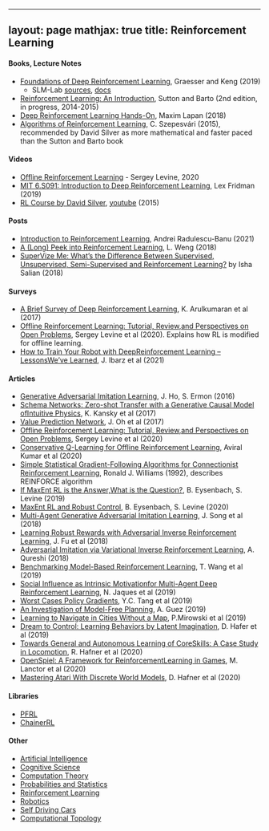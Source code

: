 

---
layout: page
mathjax: true
title: Reinforcement Learning
---
#### Books, Lecture Notes
* [Foundations of Deep Reinforcement Learning](https://www.amazon.com/Deep-Reinforcement-Learning-Python-Hands/dp/0135172381), Graesser and Keng (2019)
  * SLM-Lab [sources](https://github.com/kengz/SLM-Lab), [docs](https://slm-lab.gitbook.io/slm-lab/)
* [Reinforcement Learning: An Introduction](https://web.stanford.edu/class/psych209/Readings/SuttonBartoIPRLBook2ndEd.pdf), Sutton and Barto (2nd edition, in progress, 2014-2015)
* [Deep Reinforcement Learning Hands-On](https://www.amazon.com/Deep-Reinforcement-Learning-Hands-Q-networks/dp/1788834240), Maxim Lapan (2018)
* [Algorithms of Reinforcement Learning](https://sites.ualberta.ca/~szepesva/rlbook.html), C. Szepesvári (2015), recommended by David Silver as more mathematical and faster paced than the Sutton and Barto book

#### Videos
* [Offline Reinforcement Learning](https://www.youtube.com/watch?v=IUAePhU0E7Y) - Sergey Levine, 2020
* [MIT 6.S091: Introduction to Deep Reinforcement Learning](https://www.youtube.com/watch?v=zR11FLZ-O9M&t=2130s), Lex Fridman (2019)
* [RL Course by David Silver](https://deepmind.com/learning-resources/-introduction-reinforcement-learning-david-silver), [youtube](https://www.youtube.com/watch?v=2pWv7GOvuf0) (2015)

#### Posts
* [Introduction to Reinforcement Learning](/machine_learning/2021/02/13/introduction_to_reinforcement_learning/), Andrei Radulescu-Banu (2021)
* [A (Long) Peek into Reinforcement Learning](https://lilianweng.github.io/lil-log/2018/02/19/a-long-peek-into-reinforcement-learning.html), L. Weng (2018)
* [SuperVize Me: What’s the Difference Between Supervised, Unsupervised, Semi-Supervised and Reinforcement Learning?](https://blogs.nvidia.com/blog/2018/08/02/supervised-unsupervised-learning/) by Isha Salian (2018)

#### Surveys
* [A Brief Survey of Deep Reinforcement Learning](https://arxiv.org/pdf/1708.05866.pdf), K. Arulkumaran et al (2017)
* [Offline Reinforcement Learning: Tutorial, Review,and Perspectives on Open Problems](https://arxiv.org/pdf/2005.01643.pdf), Sergey Levine et al (2020). Explains how RL is modified for offline learning.
* [How to Train Your Robot with DeepReinforcement Learning – LessonsWe’ve Learned](https://arxiv.org/pdf/2102.02915.pdf), J. Ibarz et al (2021)

#### Articles
* [Generative Adversarial Imitation Learning](https://arxiv.org/abs/1606.03476), J. Ho, S. Ermon (2016)
* [Schema Networks: Zero-shot Transfer with a Generative Causal Model ofIntuitive Physics](https://arxiv.org/pdf/1706.04317.pdf), K. Kansky et al (2017)
* [Value Prediction Network](https://arxiv.org/pdf/1707.03497.pdf), J. Oh et al (2017)
* [Offline Reinforcement Learning: Tutorial, Review,and Perspectives on Open Problems](https://arxiv.org/pdf/2005.01643.pdf), Sergey Levine et al (2020)
* [Conservative Q-Learning for Offline Reinforcement Learning](https://arxiv.org/pdf/2006.04779.pdf), Aviral Kumar et al (2020)
* [Simple Statistical Gradient-Following Algorithms for Connectionist Reinforcement Learning](link.springer.com/content/pdf/10.1007/BF00992696.pdf), Ronald J. Williams (1992), describes REINFORCE algorithm
* [If MaxEnt RL is the Answer,What is the Question?](https://arxiv.org/pdf/1910.01913.pdf), B. Eysenbach, S. Levine (2019)
* [MaxEnt RL and Robust Control](https://doc-08-as-apps-viewer.googleusercontent.com/viewer/secure/pdf/34ahbcq9ulq0h0udi9th4nr3h5lev0ld/9g48iv1mo7gpbhpdraapnopsdbl2dq2e/1612976175000/drive/14022114771187177209/ACFrOgDbpLtyid-lrex27XrwS-DMmTd93-9p03pmOcP_NlmQ-opyllXom8eOnEx8LxNAK_doQFt-r12yEwGdyfXs-NBdW-pX2_5xrOfK02InUk1dr8zL67p0rdh5HQWZeNEURFt3T55nUFrMpq4m?print=true&nonce=mvff0all33uvs&user=14022114771187177209&hash=6dmp5m45iogonga1rneen5csmod6ujdq), B. Eysenbach, S. Levine (2020)
* [Multi-Agent Generative Adversarial Imitation Learning](https://arxiv.org/pdf/1807.09936.pdf), J. Song et al (2018)
* [Learning Robust Rewards with Adversarial Inverse Reinforcement Learning](https://arxiv.org/abs/1710.11248), J. Fu et al (2018)
* [Adversarial Imitation via Variational Inverse Reinforcement Learning](https://arxiv.org/abs/1809.06404), A. Qureshi (2018)
* [Benchmarking Model-Based Reinforcement Learning](https://arxiv.org/pdf/1907.02057.pdf), T. Wang et al (2019)
* [Social Influence as Intrinsic Motivationfor Multi-Agent Deep Reinforcement Learning](https://arxiv.org/pdf/1810.08647.pdf), N. Jaques et al (2019)
* [Worst Cases Policy Gradients](https://arxiv.org/pdf/1911.03618.pdf), Y.C. Tang et al (2019)
* [An Investigation of Model-Free Planning](https://arxiv.org/pdf/1901.03559.pdf), A. Guez (2019)
* [Learning to Navigate in Cities Without a Map](https://arxiv.org/pdf/1804.00168.pdf), P.Mirowski et al (2019)
* [Dream to Control: Learning Behaviors by Latent Imagination](https://arxiv.org/pdf/1912.01603.pdf), D. Hafer et al (2019)
* [Towards General and Autonomous Learning of CoreSkills: A Case Study in Locomotion](https://arxiv.org/pdf/2008.12228.pdf), R. Hafner et al (2020)
* [OpenSpiel: A Framework for ReinforcementLearning in Games](https://arxiv.org/pdf/1908.09453.pdf), M. Lanctor et al (2020)
* [Mastering Atari With Discrete World Models](https://arxiv.org/pdf/2010.02193.pdf), D. Hafner et al (2020)

#### Libraries
* [PFRL](https://github.com/pfnet/pfrl)
* [ChainerRL](https://github.com/chainer/chainerrl)

#### Other
* [Artificial Intelligence](/artificial_intelligence)
* [Cognitive Science](/cognitive_science)
* [Computation Theory](/computation_theory)
* [Probabilities and Statistics](/probabilities_and_statistics)
* [Reinforcement Learning](/reinforcement_learning)
* [Robotics](/robotics)
* [Self Driving Cars](/self_driving_cars)
* [Computational Topology](/computational_topology)
